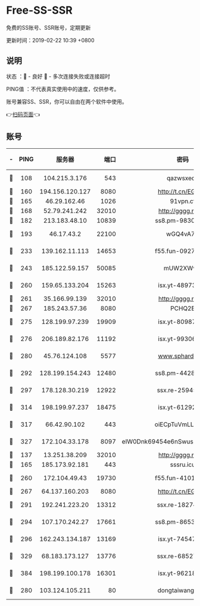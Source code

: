 # Free-SS-SSR

免费的SS账号、SSR账号，定期更新

更新时间：2019-02-22 10:39 +0800

## 说明

状态     ：🙂 - 良好 🙁 - 多次连接失败或连接超时

PING值   ：不代表真实使用中的速度，仅供参考。

账号兼容SS、SSR，你可以自由在两个软件中使用。

👉[扫码页面](https://liesauer.github.io/free-ss-ssr.github.io/)👈

## 账号

|-|PING|服务器|端口|密码|加密方式|区域|
|:----:|:----:|:-----:|-----:|:----:|:----:|:----:|
|🙂|108|104.215.3.176|543|qazwsxedc|aes-256-gcm|JP|
|🙂|160|194.156.120.127|8080|http://t.cn/EGJIyrl|rc4-md5|RU|
|🙂|165|46.29.162.46|1026|91vpn.cf|rc4-md5|RU|
|🙂|168|52.79.241.242|32010|http://gggg.rocks|chacha20|KR|
|🙂|182|213.183.48.10|10839|ss8.pm-98303059|rc4-md5|RU|
|🙂|193|46.17.43.2|22100|wGQ4vA7D|aes-256-gcm|RU|
|🙂|233|139.162.11.113|14653|f55.fun-09274804|aes-256-cfb|SG|
|🙂|243|185.122.59.157|50085|mUW2XWw8|aes-256-cfb|GB|
|🙂|260|159.65.133.204|15263|isx.yt-48973612|aes-256-cfb|SG|
|🙂|261|35.166.99.139|32010|http://gggg.rocks|chacha20|US|
|🙂|267|185.243.57.36|8080|PCHQ2E|rc4-md5|US|
|🙂|275|128.199.97.239|19909|isx.yt-80987070|aes-256-cfb|SG|
|🙂|276|206.189.82.176|11192|isx.yt-99306454|aes-256-cfb|SG|
|🙂|280|45.76.124.108|5577|www.sphard.com|aes-256-cfb|AU|
|🙂|292|128.199.154.243|12480|ss8.pm-44282057|aes-256-cfb|SG|
|🙂|297|178.128.30.219|12922|ssx.re-25945990|aes-256-cfb|SG|
|🙂|314|198.199.97.237|18475|isx.yt-61292258|aes-256-cfb|US|
|🙂|317|66.42.90.102|443|oiECpTuVmLLxk4Ts|aes-256-cfb|US|
|🙂|327|172.104.33.178|8097|eIW0Dnk69454e6nSwuspv9DmS201tQ0D|aes-256-cfb|SG|
|🙂|137|13.251.38.209|32010|http://gggg.rocks|chacha20|SG|
|🙂|165|185.173.92.181|443|sssru.icu|rc4-md5|RU|
|🙂|260|172.104.49.43|19730|f55.fun-41013313|aes-256-cfb|SG|
|🙂|267|64.137.160.203|8080|http://t.cn/EGJIyrl|rc4-md5|CA|
|🙂|291|192.241.223.20|13312|ssx.re-18274414|aes-256-cfb|US|
|🙂|294|107.170.242.27|17661|ss8.pm-86538051|aes-256-cfb|US|
|🙂|296|162.243.134.187|13169|isx.yt-74547415|aes-256-cfb|US|
|🙂|329|68.183.173.127|13776|ssx.re-68527006|aes-256-cfb|US|
|🙂|384|198.199.100.178|16301|isx.yt-96218342|aes-256-cfb|US|
|🙁|280|103.124.105.211|80|dongtaiwang.com|aes-256-cfb|US|
